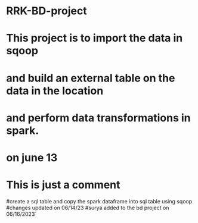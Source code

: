 # RRK-BD-project

# This project is to import the data in sqoop
# and build an external table on the data in the location
# and perform data transformations in spark.
# on june 13
# This is just a comment
#create a sql table and copy the spark dataframe into sql table using sqoop
#changes updated on 06/14/23
#surya added to the bd project on 06/16/2023`
